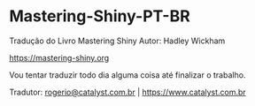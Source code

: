 # Mastering-Shiny-PT-BR
Tradução do Livro Mastering Shiny
Autor: Hadley Wickham

https://mastering-shiny.org

Vou tentar traduzir todo dia alguma coisa até finalizar o trabalho.

Tradutor: rogerio@catalyst.com.br | https://www.catalyst.com.br
